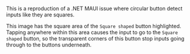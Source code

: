 This is a reproduction of a .NET MAUI issue where circular button detect inputs like they are squares. 

This image has the square area of the `Square shaped` button highlighted. Tapping anywhere within this area causes the input to go to the `Square shaped` button, so the transparent corners of this button stop inputs going through to the buttons underneath.
